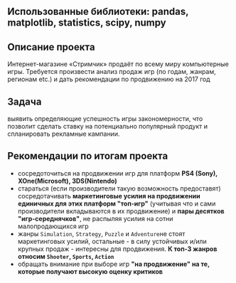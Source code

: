 ## Использованные библиотеки: pandas, matplotlib, statistics, scipy, numpy

## Описание проекта
Интернет-магазине «Стримчик» продаёт по всему миру компьютерные игры. Требуется произвести анализ продаж игр (по годам, жанрам, регионам etc.) и дать рекомендации по продвижению на 2017 год

## Задача
выявить определяющие успешность игры закономерности, что позволит сделать ставку на потенциально популярный продукт и спланировать рекламные кампании. 



## Рекомендации по итогам проекта
- сосредоточиться на продвижении игр для платформ **PS4 (Sony), XOne(Microsoft), 3DS(Nintendo)**
- стараться (если производители такую возможность предоставят) сосредотачивать **маркетинговые усилия на продвижении единичных для этих платформ "топ-игр"** (учитывая что и сами производители вкладываются в их продвижение)  и **пары десятков "игр-середнячков"**, не распыляя усилия на сотни малопродающихся игр
- жанры `Simulation`, `Strategy`, `Puzzle` и `Adventure`не стоят маркетинговых усилий, остальные - в силу устойчивых и/или крупных продаж - интересны для продвижения. **К топ-3 жанров относим `Shooter`, `Sports`, `Action`**
- обращать внимание при выборе игр **"на продвижение" на те, которые получают высокую оценку критиков**

